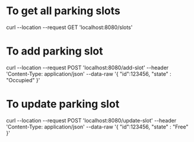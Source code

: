 # To get all parking slots
curl --location --request GET 'localhost:8080/slots'

# To add parking slot
curl --location --request POST 'localhost:8080/add-slot' --header 'Content-Type: application/json' --data-raw '{
	"id":123456,
	"state" : "Occupied"
}'

# To update parking slot
curl --location --request POST 'localhost:8080/update-slot' --header 'Content-Type: application/json' --data-raw '{
	"id":123456,
	"state" : "Free"
}'
